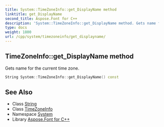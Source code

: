 ```yaml
---
title: System::TimeZoneInfo::get_DisplayName method
linktitle: get_DisplayName
second_title: Aspose.Font for C++
description: 'System::TimeZoneInfo::get_DisplayName method. Gets name for the current time zone in C++.'
type: docs
weight: 1800
url: /cpp/system/timezoneinfo/get_displayname/
---
```

## TimeZoneInfo::get_DisplayName method


Gets name for the current time zone.

```cpp
String System::TimeZoneInfo::get_DisplayName() const
```

## See Also

* Class [String](../../string/)
* Class [TimeZoneInfo](../)
* Namespace [System](../../)
* Library [Aspose.Font for C++](../../../)
